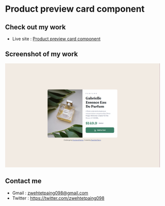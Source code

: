 # Product preview card component
## Check out my work
* Live site : [Product preview card component](https://zwehtetpaing098.github.io/Product-preview-card-component/)
## Screenshot of my work
![](images/Screenshot%20from%202022-09-27%2015-45-45.png)
## Contact me
* Gmail : zwehtetpaing098@gmail.com
* Twitter : https://twitter.com/zwehtetpaing098
